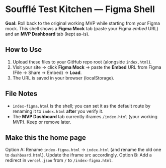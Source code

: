 # Soufflé Test Kitchen — Figma Shell

**Goal:** Roll back to the original working MVP while starting from your Figma mock.
This shell shows a **Figma Mock** tab (paste your Figma *embed* URL) and an **MVP Dashboard** tab (kept as-is).

## How to Use
1. Upload these files to your GitHub repo root (alongside `index.html`).
2. Visit your site → click **Figma Mock** → paste the **Embed** URL from Figma (File → Share → Embed) → **Load**.
3. The URL is saved in your browser (localStorage).

## File Notes
- `index-figma.html` is the shell; you can set it as the default route by renaming it to `index.html` **after** you verify it.
- The **MVP Dashboard** tab currently iframes `/index.html` (your working MVP). Keep or remove later.

## Make this the home page
Option A: Rename `index-figma.html` → `index.html` (and rename the old one to `dashboard.html`). Update the iframe src accordingly.
Option B: Add a redirect in `vercel.json` from `/` to `/index-figma.html`.

